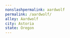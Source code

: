 ```yaml
---
﻿nonslashpermalink: aardwolf
permalink: /aardwolf/
alley: Aardwolf
city: Astoria
state: Oregon
---
```

